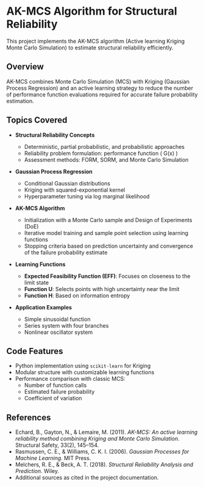 # AK-MCS Algorithm for Structural Reliability

This project implements the AK-MCS algorithm (Active learning Kriging Monte Carlo Simulation) to estimate structural reliability efficiently.

## Overview

AK-MCS combines Monte Carlo Simulation (MCS) with Kriging (Gaussian Process Regression) and an active learning strategy to reduce the number of performance function evaluations required for accurate failure probability estimation.

## Topics Covered

- **Structural Reliability Concepts**
  - Deterministic, partial probabilistic, and probabilistic approaches
  - Reliability problem formulation: performance function \( G(x) \)
  - Assessment methods: FORM, SORM, and Monte Carlo Simulation

- **Gaussian Process Regression**
  - Conditional Gaussian distributions
  - Kriging with squared-exponential kernel
  - Hyperparameter tuning via log marginal likelihood

- **AK-MCS Algorithm**
  - Initialization with a Monte Carlo sample and Design of Experiments (DoE)
  - Iterative model training and sample point selection using learning functions
  - Stopping criteria based on prediction uncertainty and convergence of the failure probability estimate

- **Learning Functions**
  - **Expected Feasibility Function (EFF)**: Focuses on closeness to the limit state
  - **Function U**: Selects points with high uncertainty near the limit
  - **Function H**: Based on information entropy

- **Application Examples**
  - Simple sinusoidal function
  - Series system with four branches
  - Nonlinear oscillator system

## Code Features

- Python implementation using `scikit-learn` for Kriging
- Modular structure with customizable learning functions
- Performance comparison with classic MCS:
  - Number of function calls
  - Estimated failure probability
  - Coefficient of variation

## References

- Echard, B., Gayton, N., & Lemaire, M. (2011). *AK-MCS: An active learning reliability method combining Kriging and Monte Carlo Simulation*. Structural Safety, 33(2), 145–154.
- Rasmussen, C. E., & Williams, C. K. I. (2006). *Gaussian Processes for Machine Learning*. MIT Press.
- Melchers, R. E., & Beck, A. T. (2018). *Structural Reliability Analysis and Prediction*. Wiley.
- Additional sources as cited in the project documentation.
